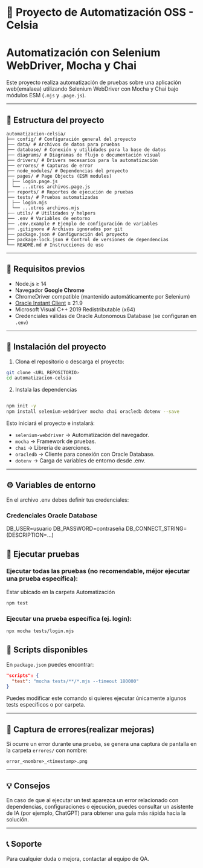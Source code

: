 # 🧪 Proyecto de Automatización OSS - Celsia

# Automatización con Selenium WebDriver, Mocha y Chai

Este proyecto realiza automatización de pruebas sobre una aplicación web(emalaea) utilizando Selenium WebDriver con Mocha y Chai bajo módulos ESM (`.mjs` y `.page.js`).

---

## 📁 Estructura del proyecto

```
automatizacion-celsia/
├── config/ # Configuración general del proyecto
├── data/ # Archivos de datos para pruebas
├── database/ # Conexión y utilidades para la base de datos
├── diagrams/ # Diagramas de flujo o documentación visual
├── drivers/ # Drivers necesarios para la automatización
├── errores/ # Capturas de error
├── node_modules/ # Dependencias del proyecto
├── pages/ # Page Objects (ESM modules)
│ ├── login.page.js
│ └── ...otros archivos.page.js
├── reports/ # Reportes de ejecución de pruebas
├── tests/ # Pruebas automatizadas
│ ├── login.mjs
│ └── ...otros archivos.mjs
├── utils/ # Utilidades y helpers
├── .env # Variables de entorno
├── .env.example # Ejemplo de configuración de variables
├── .gitignore # Archivos ignorados por git
├── package.json # Configuración del proyecto
├── package-lock.json # Control de versiones de dependencias
└── README.md # Instrucciones de uso
```

---

## 🚀 Requisitos previos

- Node.js ≥ 14
- Navegador **Google Chrome**
- ChromeDriver compatible (mantenido automáticamente por Selenium)
- [Oracle Instant Client](https://www.oracle.com/database/technologies/instant-client.html) ≥ 21.9  
- Microsoft Visual C++ 2019 Redistributable (x64)  
- Credenciales válidas de Oracle Autonomous Database (se configuran en `.env`)

---

## 🔧 Instalación del proyecto

1. Clona el repositorio o descarga el proyecto:

```bash
git clone <URL_REPOSITORIO>
cd automatizacion-celsia
```

2. Instala las dependencias

```bash

npm init -y 
npm install selenium-webdriver mocha chai oracledb dotenv --save

```

Esto iniciará el proyecto e instalará:
- `selenium-webdriver` → Automatización del navegador.
- `mocha` → Framework de pruebas.
- `chai` → Librería de aserciones.
- `oracledb` → Cliente para conexión con Oracle Database.
- `dotenv` → Carga de variables de entorno desde .env.

---

## ⚙️ Variables de entorno

En el archivo .env debes definir tus credenciales:

### Credenciales Oracle Database
DB_USER=usuario
DB_PASSWORD=contraseña
DB_CONNECT_STRING=(DESCRIPTION=...)


## 🧪 Ejecutar pruebas

### Ejecutar todas las pruebas (no recomendable, méjor ejecutar una prueba específica):
Estar ubicado en la carpeta Automatización

```bash
npm test
```

### Ejecutar una prueba específica (ej. login):
```bash
npx mocha tests/login.mjs 
```

## 🧰 Scripts disponibles

En `package.json` puedes encontrar:

```json
"scripts": {
  "test": "mocha tests/**/*.mjs --timeout 180000"
}
```
Puedes modificar este comando si quieres ejecutar únicamente algunos tests específicos o por carpeta.

---

## 📸 Captura de errores(realizar mejoras)

Si ocurre un error durante una prueba, se genera una captura de pantalla en la carpeta `errores/` con nombre: 

```
error_<nombre>_<timestamp>.png
```

---

## 💡 Consejos

En caso de que al ejecutar un test aparezca un error relacionado con dependencias, configuraciones o ejecución, puedes consultar un asistente de IA (por ejemplo, ChatGPT) para obtener una guía más rápida hacia la solución.


---

## 📞 Soporte

Para cualquier duda o mejora, contactar al equipo de QA.
